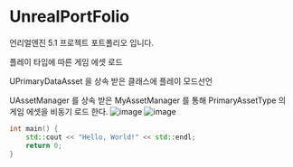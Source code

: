# UnrealPortFolio
언리얼엔진 5.1 프로젝트 포트폴리오 입니다.



플레이 타입에 따른 게임 에셋 로드 

UPrimaryDataAsset 을 상속 받은 클래스에 플레이 모드선언

UAssetManager 를 상속 받은 MyAssetManager 를 통해 PrimaryAssetType 의 게임 에셋을 비동기 로드 한다.
![image](https://github.com/user-attachments/assets/31f44fea-bdaf-4ebd-a1b1-30448f20300b)
![image](https://github.com/user-attachments/assets/7ff28a72-3723-490f-a647-450bec9e4faf)

```cpp
int main() {
    std::cout << "Hello, World!" << std::endl;
    return 0;
}
```

